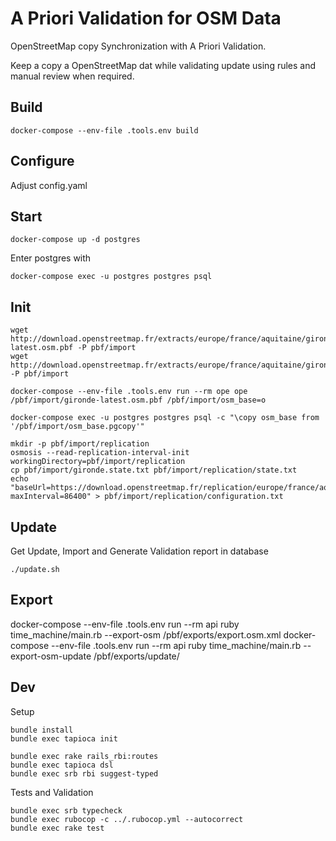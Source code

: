 # A Priori Validation for OSM Data

OpenStreetMap copy Synchronization with A Priori Validation.

Keep a copy a OpenStreetMap dat while validating update using rules and manual review when required.

## Build
```
docker-compose --env-file .tools.env build
```

## Configure

Adjust config.yaml

## Start
```
docker-compose up -d postgres
```

Enter postgres with
```
docker-compose exec -u postgres postgres psql
```

## Init
```
wget http://download.openstreetmap.fr/extracts/europe/france/aquitaine/gironde-latest.osm.pbf -P pbf/import
wget http://download.openstreetmap.fr/extracts/europe/france/aquitaine/gironde.state.txt -P pbf/import
```

```
docker-compose --env-file .tools.env run --rm ope ope /pbf/import/gironde-latest.osm.pbf /pbf/import/osm_base=o

docker-compose exec -u postgres postgres psql -c "\copy osm_base from '/pbf/import/osm_base.pgcopy'"
```

```
mkdir -p pbf/import/replication
osmosis --read-replication-interval-init workingDirectory=pbf/import/replication
cp pbf/import/gironde.state.txt pbf/import/replication/state.txt
echo "baseUrl=https://download.openstreetmap.fr/replication/europe/france/aquitaine/gironde/minute/
maxInterval=86400" > pbf/import/replication/configuration.txt
```

## Update

Get Update, Import and Generate Validation report in database
```
./update.sh
```

## Export

docker-compose --env-file .tools.env run --rm api ruby time_machine/main.rb --export-osm /pbf/exports/export.osm.xml
docker-compose --env-file .tools.env run --rm api ruby time_machine/main.rb --export-osm-update /pbf/exports/update/

## Dev

Setup
```
bundle install
bundle exec tapioca init

bundle exec rake rails_rbi:routes
bundle exec tapioca dsl
bundle exec srb rbi suggest-typed
```

Tests and Validation
```
bundle exec srb typecheck
bundle exec rubocop -c ../.rubocop.yml --autocorrect
bundle exec rake test
```
